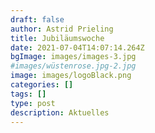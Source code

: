 ```yaml
---
draft: false
author: Astrid Prieling
title: Jubiläumswoche
date: 2021-07-04T14:07:14.264Z
bgImage: images/images-3.jpg
#images/wüstenrose.jpg-2.jpg
image: images/logoBlack.png
categories: []
tags: []
type: post
description: Aktuelles
---
```


 
